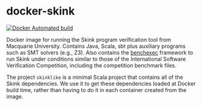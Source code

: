 # docker-skink

[![Docker Automated build](https://img.shields.io/docker/automated/jrottenberg/ffmpeg.svg?maxAge=2592000?style=plastic)](https://bitbucket.org/inkytonik/docker-skink)

Docker image for running the Skink program verification tool from Macquarie University.
Contains Java, Scala, sbt plus auxiliary programs such as SMT solvers (e.g., Z3).
Also contains the [benchexec](https://github.com/sosy-lab/benchexec/blob/master/doc/INDEX.md) framework to run Skink under conditions similar to those of the International Software Verification Competition, including the competition benchmark files.

The project `skinklike` is a minimal Scala project that contains all of the Skink dependencies.
We use it to get these dependencies loaded at Docker build time, rather than having to do it in each container created from the image.
